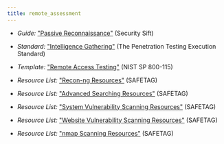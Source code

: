 ```yaml
---
title: remote_assessment
---
```


  * *Guide:* ["Passive Reconnaissance"](http://www.securitysift.com/passive-reconnaissance/) (Security Sift)

  * *Standard:* ["Intelligence Gathering"](http://www.pentest-standard.org/index.php/Intelligence_Gathering) (The Penetration Testing Execution Standard)

  * *Template:* ["Remote Access Testing"](http://csrc.nist.gov/publications/nistpubs/800-115/SP800-115.pdf#page=72) (NIST SP 800-115)
  
  * *Resource List:* ["Recon-ng Resources"](#recon-ng) (SAFETAG)
  
  * *Resource List:* ["Advanced Searching Resources"](#searching) (SAFETAG)
  
  * *Resource List:* ["System Vulnerability Scanning Resources"](#system-vulnerability-scanning) (SAFETAG)
  
  * *Resource List:* ["Website Vulnerability Scanning Resources"](#website-vulnerability-scanning) (SAFETAG)

  * *Resource List:* ["nmap Scanning Resources"](#nmap-scanning) (SAFETAG)
